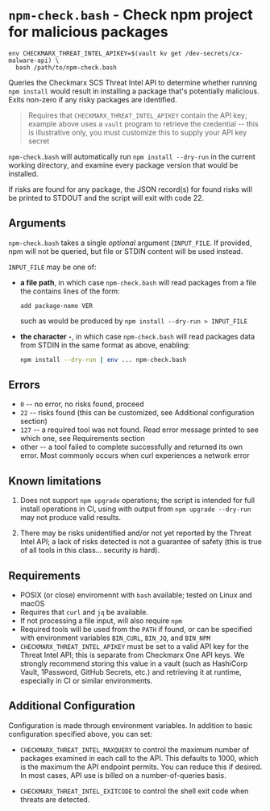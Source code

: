 # `npm-check.bash` - Check npm project for malicious packages

```
env CHECKMARX_THREAT_INTEL_APIKEY=$(vault kv get /dev-secrets/cx-malware-api) \
  bash /path/to/npm-check.bash
```

Queries the Checkmarx SCS Threat Intel API to determine whether running `npm install` would result in installing a package that's potentially malicious. Exits non-zero if any risky packages are identified.

> Requires that `CHECKMARX_THREAT_INTEL_APIKEY` contain the API key; example above uses a `vault` program to retrieve the credential -- this is illustrative only, you must customize this to supply your API key secret

`npm-check.bash` will automatically run `npm install --dry-run` in the current working directory, and examine every package version that would be installed.

If risks are found for any package, the JSON record(s) for found risks will be printed to STDOUT and the script will exit with code 22.

## Arguments 

`npm-check.bash` takes a single *optional* argument (`INPUT_FILE`. If provided, npm will not be queried, but file or STDIN content will be used instead.

`INPUT_FILE` may be one of:

* **a file path**, in which case `npm-check.bash` will read packages from a file the contains lines of the form: 
  ```text
  add package-name VER
  ```
  such as would be produced by `npm install --dry-run > INPUT_FILE`

* **the character `-`**, in which case `npm-check.bash` will read packages data from STDIN in the same format as above, enabling:
  ```sh
  npm install --dry-run | env ... npm-check.bash
  ```

## Errors

* `0` -- no error, no risks found, proceed
* `22` -- risks found (this can be customized, see Additional configuration section)
* `127` -- a required tool was not found. Read error message printed to see which one, see Requirements section
* other -- a tool failed to complete successfully and returned its own error. Most commonly occurs when curl experiences a network error

## Known limitations

1. Does not support `npm upgrade` operations; the script is intended for full install operations in CI, using with output from `npm upgrade --dry-run` may not produce valid results.

2. There may be risks unidentified and/or not yet reported by the Threat Intel API; a lack of risks detected is not a guarantee of safety (this is true of all tools in this class... security is hard).

## Requirements

* POSIX (or close) enviromennt with `bash` available; tested on Linux and macOS
* Requires that `curl` and `jq` be available. 
* If not processing a file input, will also require `npm`
* Required tools will be used from the `PATH` if found, or can be specified with environment variables `BIN_CURL`, `BIN_JQ`, and `BIN_NPM`
* `CHECKMARX_THREAT_INTEL_APIKEY` must be set to a valid API key for the Threat Intel API; this is separate from Checkmarx One API keys. We strongly recommend storing this value in a vault (such as HashiCorp Vault, 1Password, GitHub Secrets, etc.) and retrieving it at runtime, especially in CI or similar environments.

## Additional Configuration

Configuration is made through environment variables. In addition to basic configuration specified above, you can set:

* `CHECKMARX_THREAT_INTEL_MAXQUERY` to control the maximum number of packages examined in each call to the API. This defaults to 1000, which is the maximum the API endpoint permits. You can reduce this if desired. In most cases, API use is billed on a number-of-queries basis.

* `CHECKMARX_THREAT_INTEL_EXITCODE` to control the shell exit code when threats are detected.